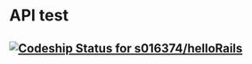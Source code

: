 # API test
## [ ![Codeship Status for s016374/helloRails](https://app.codeship.com/projects/26efd110-9f1e-0134-79b2-32346381ad9a/status?branch=master)](https://app.codeship.com/projects/189211)
